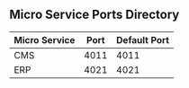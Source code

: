## Micro Service Ports Directory

| Micro Service | Port | Default Port |
| ------------- | ---- | ------------ |
| CMS           | 4011 | 4011         |
| ERP           | 4021 | 4021         |
